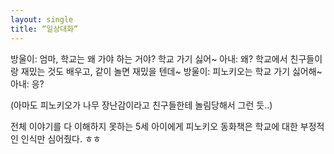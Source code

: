 ```yaml
---
layout: single
title: “일상대화”
---
```


방울이: 엄마, 학교는 왜 가야 하는 거야? 학교 가기 싫어~
아내: 왜? 학교에서 친구들이랑 재밌는 것도 배우고, 같이 놀면 재밌을 텐데~
방울이: 피노키오는 학교 가기 싫어해~
아내: 응?

(아마도 피노키오가 나무 장난감이라고 친구들한테 놀림당해서 그런 듯..)

전체 이야기를 다 이해하지 못하는 5세 아이에게 
피노키오 동화책은 학교에 대한 부정적인 인식만 심어줬다. ㅎㅎ
